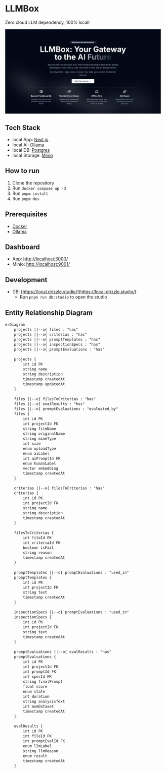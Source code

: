 # LLMBox

Zero cloud LLM dependency, 100% local!

![hero](./public/hero.png)

## Tech Stack

- local App: [Next.js](https://nextjs.org/)
- local AI: [Ollama](https://ollama.com/)
- local DB: [Postgres](https://www.postgresql.org/)
- local Storage: [Minio](https://min.io/)

## How to run

1. Clone the repository
2. Run `docker compose up -d`
3. Run `pnpm install`
4. Run `pnpm dev`

## Prerequisites

- [Docker](https://www.docker.com/)
- [Ollama](https://ollama.com/)

## Dashboard

- App: [http://localhost:3000/](http://localhost:3000/)
- Minio: [http://localhost:9001/](http://localhost:9001/)

## Development

- DB: [https://local.drizzle.studio/](https://local.drizzle.studio/)
  - Run `pnpm run db:studio` to open the studio

## Entity Relationship Diagram

```mermaid
erDiagram
    projects ||--o{ files : "has"
    projects ||--o{ criterias : "has"
    projects ||--o{ promptTemplates : "has"
    projects ||--o{ inspectionSpecs : "has"
    projects ||--o{ promptEvaluations : "has"

    projects {
        int id PK
        string name
        string description
        timestamp createdAt
        timestamp updatedAt
    }

    files ||--o{ filesToCriterias : "has"
    files ||--o{ evalResults : "has"
    files ||--o{ promptEvaluations : "evaluated_by"
    files {
        int id PK
        int projectId FK
        string fileName
        string originalName
        string mimeType
        int size
        enum uploadType
        enum aiLabel
        int aiPromptId FK
        enum humanLabel
        vector embedding
        timestamp createdAt
    }

    criterias ||--o{ filesToCriterias : "has"
    criterias {
        int id PK
        int projectId FK
        string name
        string description
        timestamp createdAt
    }

    filesToCriterias {
        int fileId FK
        int criteriaId FK
        boolean isFail
        string reason
        timestamp createdAt
    }

    promptTemplates ||--o{ promptEvaluations : "used_in"
    promptTemplates {
        int id PK
        int projectId FK
        string text
        timestamp createdAt
    }

    inspectionSpecs ||--o{ promptEvaluations : "used_in"
    inspectionSpecs {
        int id PK
        int projectId FK
        string text
        timestamp createdAt
    }

    promptEvaluations ||--o{ evalResults : "has"
    promptEvaluations {
        int id PK
        int projectId FK
        int promptId FK
        int specId FK
        string finalPrompt
        float score
        enum state
        int duration
        string analysisText
        int numDataset
        timestamp createdAt
    }

    evalResults {
        int id PK
        int fileId FK
        int promptEvalId FK
        enum llmLabel
        string llmReason
        enum result
        timestamp createdAt
    }
```
